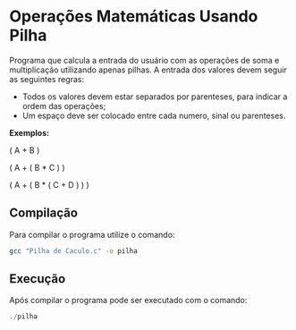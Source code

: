 # Operações Matemáticas Usando Pilha

Programa que calcula a entrada do usuário com as operações de soma e multiplicação utilizando apenas pilhas. A entrada dos valores devem seguir as seguintes regras:

- Todos os valores devem estar separados por parenteses, para indicar a ordem das operações;
- Um espaço deve ser colocado entre cada numero, sinal ou parenteses.

**Exemplos:** 

( A  + B )

( A  + ( B * C ) )

( A  + ( B * ( C + D ) ) )



## Compilação

Para compilar o programa utilize o comando:

```bash
gcc "Pilha de Caculo.c" -o pilha
```



## Execução

Após compilar o programa pode ser executado com o comando:

```c
./pilha
```



